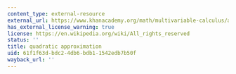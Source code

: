 ```yaml
---
content_type: external-resource
external_url: https://www.khanacademy.org/math/multivariable-calculus/applications-of-multivariable-derivatives/quadratic-approximations/a/quadratic-approximation
has_external_license_warning: true
license: https://en.wikipedia.org/wiki/All_rights_reserved
status: ''
title: quadratic approximation
uid: 61f1f63d-bdc2-4db6-bdb1-1542edb7b50f
wayback_url: ''
---
```

